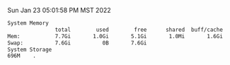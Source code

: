 Sun Jan 23 05:01:58 PM MST 2022
```bash
System Memory
               total        used        free      shared  buff/cache   available
Mem:           7.7Gi       1.0Gi       5.1Gi       1.0Mi       1.6Gi       6.4Gi
Swap:          7.6Gi          0B       7.6Gi
System Storage
696M	.
```
```bash
